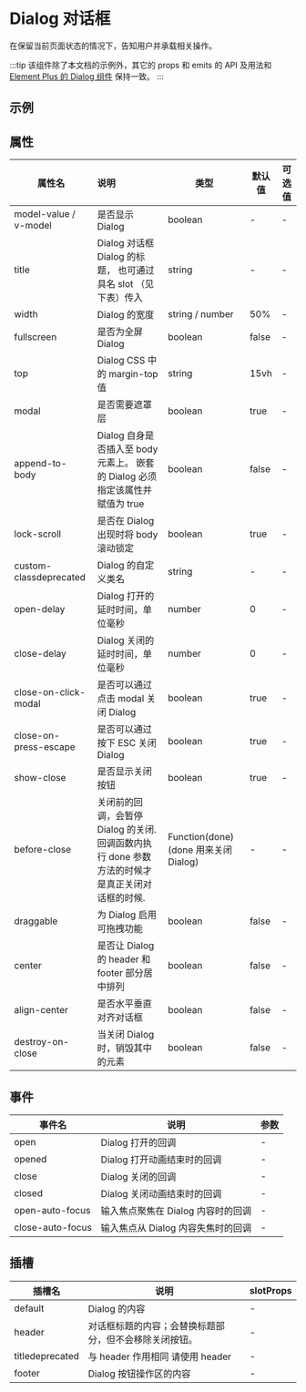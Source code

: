 # Dialog 对话框

在保留当前页面状态的情况下，告知用户并承载相关操作。

:::tip
该组件除了本文档的示例外，其它的 props 和 emits 的 API 及用法和
[Element Plus 的 Dialog 组件](https://element-plus.org/zh-CN/component/dialog.html) 保持一致。
:::

## 示例



## 属性

| 属性名                 | 说明                                                         | **类型**                              | 默认值 | 可选值 |
| ---------------------- | :----------------------------------------------------------- | ------------------------------------- | ------ | ------ |
| model-value / v-model  | 是否显示 Dialog                                              | boolean                               | -      | -      |
| title                  | Dialog 对话框 Dialog 的标题， 也可通过具名 slot （见下表）传入 | string                                | -      | -      |
| width                  | Dialog 的宽度                                                | string / number                       | 50%    | -      |
| fullscreen             | 是否为全屏 Dialog                                            | boolean                               | false  | -      |
| top                    | Dialog CSS 中的 margin-top 值                                | string                                | 15vh   | -      |
| modal                  | 是否需要遮罩层                                               | boolean                               | true   | -      |
| append-to-body         | Dialog 自身是否插入至 body 元素上。 嵌套的 Dialog 必须指定该属性并赋值为 true | boolean                               | false  | -      |
| lock-scroll            | 是否在 Dialog 出现时将 body 滚动锁定                         | boolean                               | true   | -      |
| custom-classdeprecated | Dialog 的自定义类名                                          | string                                | -      | -      |
| open-delay             | Dialog 打开的延时时间，单位毫秒                              | number                                | 0      | -      |
| close-delay            | Dialog 关闭的延时时间，单位毫秒                              | number                                | 0      | -      |
| close-on-click-modal   | 是否可以通过点击 modal 关闭 Dialog                           | boolean                               | true   | -      |
| close-on-press-escape  | 是否可以通过按下 ESC 关闭 Dialog                             | boolean                               | true   | -      |
| show-close             | 是否显示关闭按钮                                             | boolean                               | true   | -      |
| before-close           | 关闭前的回调，会暂停 Dialog 的关闭. 回调函数内执行 done 参数方法的时候才是真正关闭对话框的时候. | Function(done) (done 用来关闭 Dialog) | -      | -      |
| draggable              | 为 Dialog 启用可拖拽功能                                     | boolean                               | false  | -      |
| center                 | 是否让 Dialog 的 header 和 footer 部分居中排列               | boolean                               | false  | -      |
| align-center           | 是否水平垂直对齐对话框                                       | boolean                               | false  | -      |
| destroy-on-close       | 当关闭 Dialog 时，销毁其中的元素                             | boolean                               | false  | -      |

## 事件

| 事件名           | 说明                               | 参数 |
| ---------------- | ---------------------------------- | ---- |
| open             | Dialog 打开的回调                  | -    |
| opened           | Dialog 打开动画结束时的回调        | -    |
| close            | Dialog 关闭的回调                  | -    |
| closed           | Dialog 关闭动画结束时的回调        | -    |
| open-auto-focus  | 输入焦点聚焦在 Dialog 内容时的回调 | -    |
| close-auto-focus | 输入焦点从 Dialog 内容失焦时的回调 | -    |

## 插槽

| 插槽名          | 说明                                                   | slotProps |
| --------------- | ------------------------------------------------------ | --------- |
| default         | Dialog 的内容                                          | -         |
| header          | 对话框标题的内容；会替换标题部分，但不会移除关闭按钮。 | -         |
| titledeprecated | 与 header 作用相同 请使用 header                       | -         |
| footer          | Dialog 按钮操作区的内容                                | -         |


